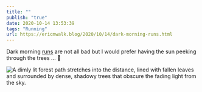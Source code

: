 ```yaml
---
title: ""
publish: "true"
date: 2020-10-14 13:53:39
tags: "Running"
url: https://ericmwalk.blog/2020/10/14/dark-morning-runs.html
---
```


Dark morning [runs](https://www.strava.com/activities/4193574787) are not all bad but I would prefer having the sun peeking through the trees ... 🏃

![A dimly lit forest path stretches into the distance, lined with fallen leaves and surrounded by dense, shadowy trees that obscure the fading light from the sky.](https://ericmwalk.blog/uploads/2020/4a516ec182.jpg)